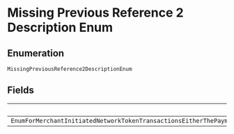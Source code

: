 
# Missing Previous Reference 2 Description Enum

## Enumeration

`MissingPreviousReference2DescriptionEnum`

## Fields

| Name |
|  --- |
| `EnumForMerchantInitiatedNetworkTokenTransactionsEitherThePaymentSourcecardstoredCredentialpreviousNetworkTransactionReferenceOrPaymentSourcecardstoredCredentialpreviousTransactionReferenceMustBeIncludedInTheRequest` |

